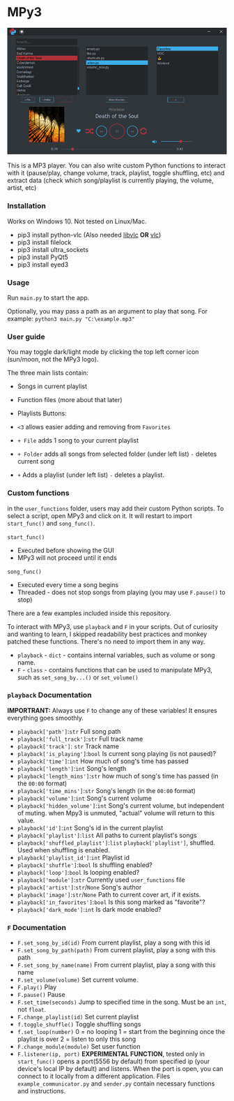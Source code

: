 # MPy3
![](Media/overwiew.png)  

This is a MP3 player.
You can also write custom Python functions to interact with it (pause/play, change volume, track, playlist, toggle shuffling, etc) and extract data (check which song/playlist is currently playing, the volume, artist, etc)

### Installation

Works on Windows 10. Not tested on Linux/Mac.

* pip3 install python-vlc (Also needed [libvlc](https://www.videolan.org/vlc/libvlc.html) __OR__ [vlc](https://www.videolan.org/vlc/index.pl.html))
* pip3 install filelock
* pip3 install ultra_sockets
* pip3 install PyQt5
* pip3 install eyed3

### Usage

Run `main.py` to start the app.

Optionally, you may pass a path as an argument to play that song.
For example:
`python3 main.py "C:\example.mp3"
`
### User guide
You may toggle dark/light mode by clicking the top left corner icon (sun/moon, not the MPy3 logo).

The three main lists contain:
* Songs in current playlist
* Function files (more about that later)
* Playlists
Buttons:
* `<3` allows easier adding and removing from `Favorites`
* `+ File` adds 1 song to your current playlist
* `+ Folder` adds all songs from selected folder
(under left list) `-` deletes current song

* `+` Adds a playlist
(under left list) `-` deletes a playlist.

### Custom functions
in the `user_functions` folder, users may add their custom Python scripts.
To select a script, open MPy3 and click on it. It will restart to import `start_func()` and `song_func()`.

`start_func()`
* Executed before showing the GUI
* MPy3 will not proceed until it ends

`song_func()`
* Executed every time a song begins
* Threaded - does not stop songs from playing (you may use `F.pause()` to stop)

There are a few examples included inside this repository.


To interact with MPy3, use `playback` and `F` in your scripts.
Out of curiosity and wanting to learn, I skipped readability best practices and monkey patched these functions. There's no need to import them in any way.

* `playback` - `dict` - contains internal variables, such as volume or song name.
* `F` - `class` - contains functions that can be used to manipulate MPy3, such as `set_song_by...()` or `set_volume()`

### `playback` Documentation


__IMPORTRANT:__ Always use `F` to change any of these variables! It ensures everything goes smoothly.

* `playback['path']`:`str`
Full song path
* `playback['full_track']`:`str`
Full track name
* `playback['track']`: `str`
Track name
* `playback['is_playing']`:`bool`
Is current song playing (is not paused)?
* `playback['time']`:`int`
How much of song's time has passed
* `playback['length']`:`int`
Song's length
* `playback['length_mins']`:`str`
how much of song's time has passed (in the `00:00` format)
* `playback['time_mins']`:`str`
Song's length (in the `00:00` format)
* `playback['volume']`:`int`
Song's current volume
* `playback['hidden_volume']`:`int`
Song's current volume, but independent of muting.
when Mpy3 is unmuted, "actual" volume will return to this value.
* `playback['id']`:`int`
Song's id in the current playlist
* `playback['playlist']`:`list`
All paths to current playlist's songs
* `playback['shuffled_playlist']`:`list`
`playback['playlist']`, shuffled. Used when shuffling is enabled.
* `playback['playlist_id']`:`int`
Playlist id
* `playback['shuffle']`:`bool`
Is shuffling enabled?
* `playback['loop']`:`bool`
Is looping enabled?
* `playback['module']`:`str`
Currently used `user_functions` file
* `playback['artist']`:`str`/`None`
Song's author
* `playback['image']`:`str`/`None`
Path to current cover art, if it exists.
* `playback['in_favorites']`:`bool`
Is this song marked as "favorite"?
* `playback['dark_mode']`:`int`
Is dark mode enabled?

### `F` Documentation

* `F.set_song_by_id(id)`
From current playlist, play a song with this id
* `F.set_song_by_path(path)`
From current playlist, play a song with this path
* `F.set_song_by_name(name)`
From current playlist, play a song with this name
* `F.set_volume(volume)`
Set current volume.
* `F.play()`
Play
* `F.pause()`
Pause
* `F.set_time(seconds)`
Jump to specified time in the song.
Must be an `int`, not `float`.
* `F.change_playlist(id)`
Set current playlist
* `f.toggle_shuffle()`
Toggle shuffling songs
* `f.set_loop(number)`
0 = no looping
1 = start from the beginning once the playlist is over
2 = listen to only this song
* `F.change_module(module)`
Set user function
* `F.listener(ip, port)`
__EXPERIMENTAL FUNCTION__, tested only in `start_func()`
opens a port(5556 by default) from specified ip (your device's local IP by default) and listens.
When the port is open, you can connect to it locally from a different application.
Files `example_communicator.py` and `sender.py` contain necessary functions and instructions.
